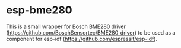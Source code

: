 # esp-bme280

This is a small wrapper for Bosch BME280 driver (https://github.com/BoschSensortec/BME280_driver) to be used as a component for esp-idf (https://github.com/espressif/esp-idf).
